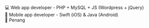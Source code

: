 💻 Web app developer - PHP + MySQL + JS (Wordpress + jQuery)  
📱 Mobile app developer - Swift (iOS) & Java (Android)  
📍 Penang

<!---
azwan082/azwan082 is a ✨ special ✨ repository because its `README.md` (this file) appears on your GitHub profile.
You can click the Preview link to take a look at your changes.
--->
